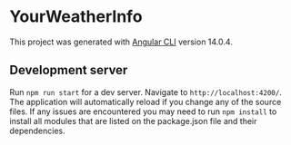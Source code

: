 # YourWeatherInfo

This project was generated with [Angular CLI](https://github.com/angular/angular-cli) version 14.0.4.

## Development server

Run `npm run start` for a dev server. Navigate to `http://localhost:4200/`. The application will automatically reload if you change any of the source files.
If any issues are encountered you may need to run `npm install` to install all modules that are listed on the package.json file and their dependencies.
